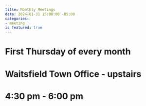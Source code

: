 ```yaml
---
title: Monthly Meetings
date: 2024-01-31 15:08:00 -05:00
categories:
- meeting
is featured: true
---
```


# First Thursday of every month

# Waitsfield Town Office - upstairs

# 4:30 pm - 6:00 pm